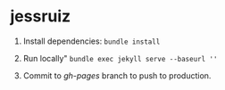 # jessruiz

1. Install dependencies:
`bundle install`

2. Run locally"
`bundle exec jekyll serve --baseurl ''`

3. Commit to *gh-pages* branch to push to production.
